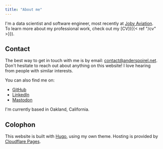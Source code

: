 ```yaml
---
title: "About me"
---
```


I'm a data scientist and software engineer, most recently at 
[Joby Aviation](https://jobyaviation.com). To learn more about my
professional work, check out my [CV]({{< ref "/cv" >}}).

## Contact

The best way to get in touch with me is by email: [contact@anderspoirel.net](mailto:contact@anderspoirel.net).
Don't hesitate to reach out about anything on this website! I love hearing from people
with similar interests.

You can also find me on:

- [GitHub](https://github.com/Jswig)
- [LinkedIn](https://www.linkedin.com/in/anders-poirel-732595160/)
- [Mastodon](https://techhub.social/@andersjoachim)

I'm currently based in Oakland, California.

## Colophon

This website is built with [Hugo](https://gohugo.io/), using my own theme.
Hosting is provided by [Cloudflare Pages](https://developers.cloudflare.com/pages/).